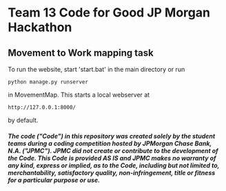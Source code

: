 # Team 13 Code for Good JP Morgan Hackathon
## Movement to Work mapping task

<!-- Selected as winner out of six teams by Movement to Work in Code for Good hackathon. 3rd overall out of 24 teams. -->

To run the website, start 'start.bat' in the main directory or run
```
python manage.py runserver
```
in MovementMap. This starts a local webserver at
```
http://127.0.0.1:8000/
```
by default.

##### The code ("Code") in this repository was created solely by the student teams during a coding competition hosted by JPMorgan Chase Bank, N.A. ("JPMC").						JPMC did not create or contribute to the development of the Code.  This Code is provided AS IS and JPMC makes no warranty of any kind, express or implied, as to the Code,						including but not limited to, merchantability, satisfactory quality, non-infringement, title or fitness for a particular purpose or use.